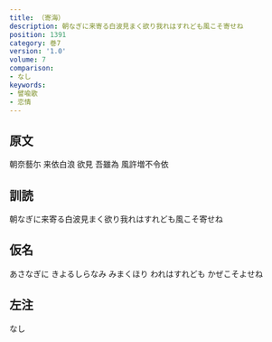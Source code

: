 ```yaml
---
title: （寄海）
description: 朝なぎに来寄る白波見まく欲り我れはすれども風こそ寄せね
position: 1391
category: 巻7
version: '1.0'
volume: 7
comparison:
- なし
keywords:
- 譬喩歌
- 恋情
---
```


## 原文

朝奈藝尓 来依白浪 欲見 吾雖為 風許増不令依

## 訓読

朝なぎに来寄る白波見まく欲り我れはすれども風こそ寄せね

## 仮名

あさなぎに きよるしらなみ みまくほり われはすれども かぜこそよせね

## 左注

なし

